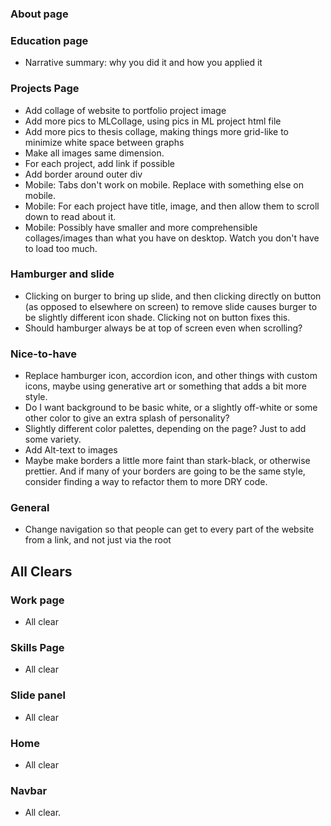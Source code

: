 

### About page

### Education page
* Narrative summary: why you did it and how you applied it

### Projects Page
* Add collage of website to portfolio project image
* Add more pics to MLCollage, using pics in ML project html file
* Add more pics to thesis collage, making things more grid-like to minimize white space between graphs
* Make all images same dimension.
* For each project, add link if possible
* Add border around outer div
* Mobile: Tabs don't work on mobile. Replace with something else on mobile.
* Mobile: For each project have title, image, and then allow them to scroll down to read about it.
* Mobile: Possibly have smaller and more comprehensible collages/images than what you have on desktop. Watch you don't have to load too much.

### Hamburger and slide
* Clicking on burger to bring up slide, and then clicking directly on button (as opposed to elsewhere on screen) to remove slide causes burger to be slightly different icon shade. Clicking not on button fixes this.
* Should hamburger always be at top of screen even when scrolling?

### Nice-to-have
* Replace hamburger icon, accordion icon, and other things with custom icons, maybe using generative art or something that adds a bit more style.
* Do I want background to be basic white, or a slightly off-white or some other color to give an extra splash of personality?
* Slightly different color palettes, depending on the page? Just to add some variety.
* Add Alt-text to images
* Maybe make borders a little more faint than stark-black, or otherwise prettier. And if many of your borders are going to be the same style, consider finding a way to refactor them to more DRY code.

### General
* Change navigation so that people can get to every part of the website from a link, and not just via the root

## All Clears

### Work page
* All clear

### Skills Page
* All clear

### Slide panel
* All clear

### Home
* All clear

### Navbar
* All clear.

